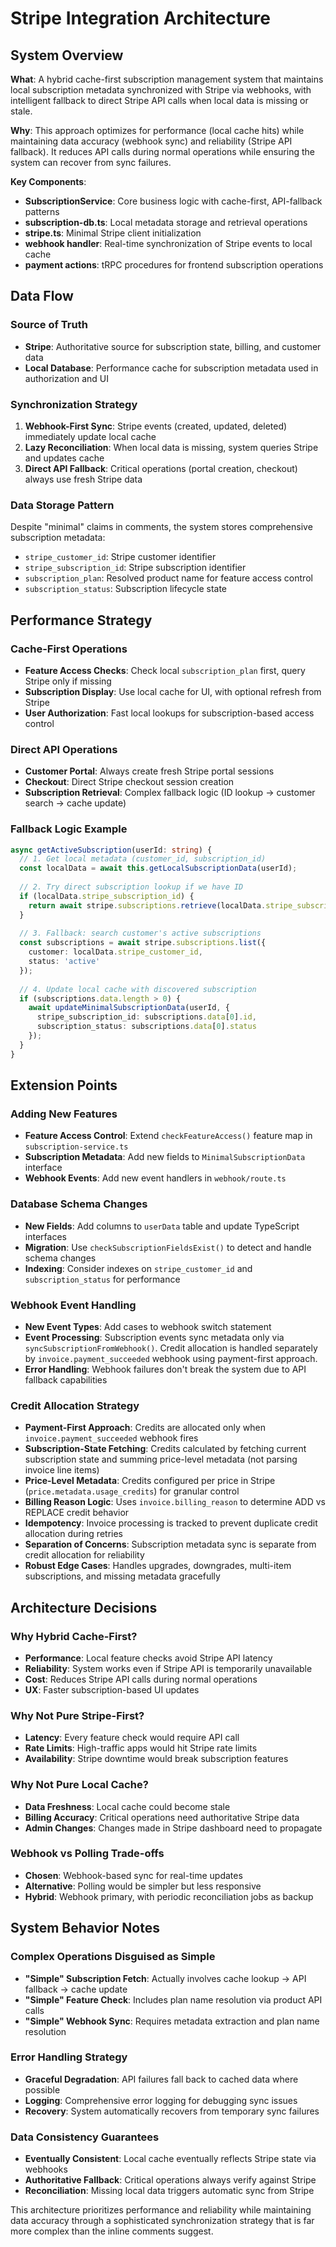 # Stripe Integration Architecture

## System Overview

**What**: A hybrid cache-first subscription management system that maintains local subscription metadata synchronized with Stripe via webhooks, with intelligent fallback to direct Stripe API calls when local data is missing or stale.

**Why**: This approach optimizes for performance (local cache hits) while maintaining data accuracy (webhook sync) and reliability (Stripe API fallback). It reduces API calls during normal operations while ensuring the system can recover from sync failures.

**Key Components**:
- **SubscriptionService**: Core business logic with cache-first, API-fallback patterns
- **subscription-db.ts**: Local metadata storage and retrieval operations  
- **stripe.ts**: Minimal Stripe client initialization
- **webhook handler**: Real-time synchronization of Stripe events to local cache
- **payment actions**: tRPC procedures for frontend subscription operations

## Data Flow

### Source of Truth
- **Stripe**: Authoritative source for subscription state, billing, and customer data
- **Local Database**: Performance cache for subscription metadata used in authorization and UI

### Synchronization Strategy
1. **Webhook-First Sync**: Stripe events (created, updated, deleted) immediately update local cache
2. **Lazy Reconciliation**: When local data is missing, system queries Stripe and updates cache
3. **Direct API Fallback**: Critical operations (portal creation, checkout) always use fresh Stripe data

### Data Storage Pattern
Despite "minimal" claims in comments, the system stores comprehensive subscription metadata:
- `stripe_customer_id`: Stripe customer identifier
- `stripe_subscription_id`: Stripe subscription identifier  
- `subscription_plan`: Resolved product name for feature access control
- `subscription_status`: Subscription lifecycle state

## Performance Strategy

### Cache-First Operations
- **Feature Access Checks**: Check local `subscription_plan` first, query Stripe only if missing
- **Subscription Display**: Use local cache for UI, with optional refresh from Stripe
- **User Authorization**: Fast local lookups for subscription-based access control

### Direct API Operations  
- **Customer Portal**: Always create fresh Stripe portal sessions
- **Checkout**: Direct Stripe checkout session creation
- **Subscription Retrieval**: Complex fallback logic (ID lookup → customer search → cache update)

### Fallback Logic Example
```typescript
async getActiveSubscription(userId: string) {
  // 1. Get local metadata (customer_id, subscription_id)
  const localData = await this.getLocalSubscriptionData(userId);
  
  // 2. Try direct subscription lookup if we have ID
  if (localData.stripe_subscription_id) {
    return await stripe.subscriptions.retrieve(localData.stripe_subscription_id);
  }
  
  // 3. Fallback: search customer's active subscriptions
  const subscriptions = await stripe.subscriptions.list({
    customer: localData.stripe_customer_id,
    status: 'active'
  });
  
  // 4. Update local cache with discovered subscription
  if (subscriptions.data.length > 0) {
    await updateMinimalSubscriptionData(userId, {
      stripe_subscription_id: subscriptions.data[0].id,
      subscription_status: subscriptions.data[0].status
    });
  }
}
```

## Extension Points

### Adding New Features
- **Feature Access Control**: Extend `checkFeatureAccess()` feature map in `subscription-service.ts`
- **Subscription Metadata**: Add new fields to `MinimalSubscriptionData` interface
- **Webhook Events**: Add new event handlers in `webhook/route.ts`

### Database Schema Changes
- **New Fields**: Add columns to `userData` table and update TypeScript interfaces
- **Migration**: Use `checkSubscriptionFieldsExist()` to detect and handle schema changes
- **Indexing**: Consider indexes on `stripe_customer_id` and `subscription_status` for performance

### Webhook Event Handling
- **New Event Types**: Add cases to webhook switch statement
- **Event Processing**: Subscription events sync metadata only via `syncSubscriptionFromWebhook()`. Credit allocation is handled separately by `invoice.payment_succeeded` webhook using payment-first approach.
- **Error Handling**: Webhook failures don't break the system due to API fallback capabilities

### Credit Allocation Strategy
- **Payment-First Approach**: Credits are allocated only when `invoice.payment_succeeded` webhook fires
- **Subscription-State Fetching**: Credits calculated by fetching current subscription state and summing price-level metadata (not parsing invoice line items)
- **Price-Level Metadata**: Credits configured per price in Stripe (`price.metadata.usage_credits`) for granular control
- **Billing Reason Logic**: Uses `invoice.billing_reason` to determine ADD vs REPLACE credit behavior
- **Idempotency**: Invoice processing is tracked to prevent duplicate credit allocation during retries
- **Separation of Concerns**: Subscription metadata sync is separate from credit allocation for reliability
- **Robust Edge Cases**: Handles upgrades, downgrades, multi-item subscriptions, and missing metadata gracefully

## Architecture Decisions

### Why Hybrid Cache-First?
- **Performance**: Local feature checks avoid Stripe API latency
- **Reliability**: System works even if Stripe API is temporarily unavailable
- **Cost**: Reduces Stripe API calls during normal operations
- **UX**: Faster subscription-based UI updates

### Why Not Pure Stripe-First?
- **Latency**: Every feature check would require API call
- **Rate Limits**: High-traffic apps would hit Stripe rate limits
- **Availability**: Stripe downtime would break subscription features

### Why Not Pure Local Cache?
- **Data Freshness**: Local cache could become stale
- **Billing Accuracy**: Critical operations need authoritative Stripe data
- **Admin Changes**: Changes made in Stripe dashboard need to propagate

### Webhook vs Polling Trade-offs
- **Chosen**: Webhook-based sync for real-time updates
- **Alternative**: Polling would be simpler but less responsive
- **Hybrid**: Webhook primary, with periodic reconciliation jobs as backup

## System Behavior Notes

### Complex Operations Disguised as Simple
- **"Simple" Subscription Fetch**: Actually involves cache lookup → API fallback → cache update
- **"Simple" Feature Check**: Includes plan name resolution via product API calls
- **"Simple" Webhook Sync**: Requires metadata extraction and plan name resolution

### Error Handling Strategy
- **Graceful Degradation**: API failures fall back to cached data where possible
- **Logging**: Comprehensive error logging for debugging sync issues
- **Recovery**: System automatically recovers from temporary sync failures

### Data Consistency Guarantees
- **Eventually Consistent**: Local cache eventually reflects Stripe state via webhooks
- **Authoritative Fallback**: Critical operations always verify against Stripe
- **Reconciliation**: Missing local data triggers automatic sync from Stripe

This architecture prioritizes performance and reliability while maintaining data accuracy through a sophisticated synchronization strategy that is far more complex than the inline comments suggest. 
